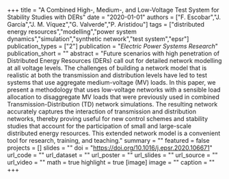 +++
title = "A Combined High-, Medium-, and Low-Voltage Test System for Stability Studies with DERs"
date = "2020-01-01"
authors = ["F. Escobar","J. García","J. M. Víquez","G. Valverde","P. Aristidou"]
tags = ["distributed energy resources","modelling","power system dynamics","simulation","synthetic network","test system","epsr"]
publication_types = ["2"]
publication = "_Electric Power Systems Research_"
publication_short = ""
abstract = "Future scenarios with high penetration of Distributed Energy Resources (DERs) call out for detailed network modelling at all voltage levels. The challenges of building a network model that is realistic at both the transmission and distribution levels have led to test systems that use aggregate medium-voltage (MV) loads. In this paper, we present a methodology that uses low-voltage networks with a sensible load allocation to disaggregate MV loads that were previously used in combined Transmission-Distribution (TD) network simulations. The resulting network accurately captures the interaction of transmission and distribution networks, thereby proving useful for new control schemes and stability studies that account for the participation of small and large-scale distributed energy resources. This extended network model is a convenient tool for research, training, and teaching."
summary = ""
featured = false
projects = []
slides = ""
doi = "https://doi.org/10.1016/j.epsr.2020.106671"
url_code = ""
url_dataset = ""
url_poster = ""
url_slides = ""
url_source = ""
url_video = ""
math = true
highlight = true
[image]
image = ""
caption = ""
+++


